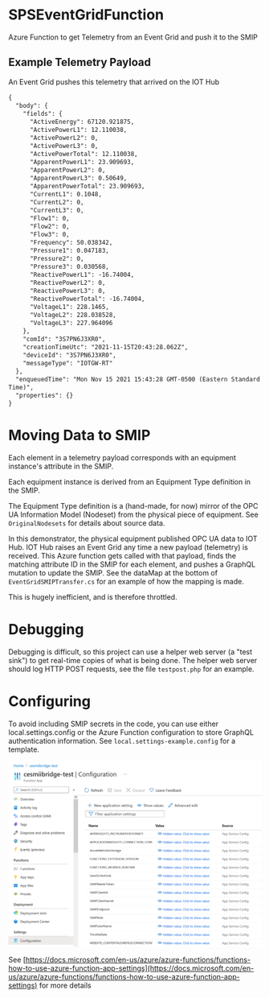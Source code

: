 # SPSEventGridFunction
Azure Function to get Telemetry from an Event Grid and push it to the SMIP

## Example Telemetry Payload

An Event Grid pushes this telemetry that arrived on the IOT Hub
```
{
  "body": {
    "fields": {
      "ActiveEnergy": 67120.921875,
      "ActivePowerL1": 12.110038,
      "ActivePowerL2": 0,
      "ActivePowerL3": 0,
      "ActivePowerTotal": 12.110038,
      "ApparentPowerL1": 23.909693,
      "ApparentPowerL2": 0,
      "ApparentPowerL3": 0.50649,
      "ApparentPowerTotal": 23.909693,
      "CurrentL1": 0.1048,
      "CurrentL2": 0,
      "CurrentL3": 0,
      "Flow1": 0,
      "Flow2": 0,
      "Flow3": 0,
      "Frequency": 50.038342,
      "Pressure1": 0.047183,
      "Pressure2": 0,
      "Pressure3": 0.030568,
      "ReactivePowerL1": -16.74004,
      "ReactivePowerL2": 0,
      "ReactivePowerL3": 0,
      "ReactivePowerTotal": -16.74004,
      "VoltageL1": 228.1465,
      "VoltageL2": 228.038528,
      "VoltageL3": 227.964096
    },
    "comId": "3S7PN6J3XR0",
    "creationTimeUtc": "2021-11-15T20:43:28.062Z",
    "deviceId": "3S7PN6J3XR0",
    "messageType": "IOTGW-RT"
  },
  "enqueuedTime": "Mon Nov 15 2021 15:43:28 GMT-0500 (Eastern Standard Time)",
  "properties": {}
}
```

# Moving Data to SMIP

Each element in a telemetry payload corresponds with an equipment instance's attribute in the SMIP.

Each equipment instance is derived from an Equipment Type definition in the SMIP.

The Equipment Type definition is a (hand-made, for now) mirror of the OPC UA Information Model (Nodeset) from the physical piece of equipment. See `OriginalNodesets` for details about source data.

In this demonstrator, the physical equipment published OPC UA data to IOT Hub. IOT Hub raises an Event Grid any time a new payload (telemetry) is received. 
This Azure function gets called with that payload, finds the matching attribute ID in the SMIP for each element, and pushes a GraphQL mutation to update the SMIP. See the dataMap at the bottom of `EventGridSMIPTransfer.cs` for an example of how the mapping is made.

This is hugely inefficient, and is therefore throttled.

# Debugging

Debugging is difficult, so this project can use a helper web server (a "test sink") to get real-time copies of what is being done. The helper web server should log HTTP POST requests, see the file `testpost.php` for an example.

# Configuring

To avoid including SMIP secrets in the code, you can use either local.settings.config or the Azure Function configuration to store GraphQL authentication information. See `local.settings-example.config` for a template.

![Azure Function Config Image](AzureFunctionConfig.png "Azure Function Configuration")

See [https://docs.microsoft.com/en-us/azure/azure-functions/functions-how-to-use-azure-function-app-settings](https://docs.microsoft.com/en-us/azure/azure-functions/functions-how-to-use-azure-function-app-settings) for more details